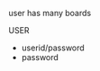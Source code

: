 user has many boards

USER

* userid/password
* password
  <!-- * email?
* profile id?

PROFILE table(?) -->

user can have many boards

BOARD table

* board id
* user id (that board belongs to)
* board title

LIST table

* list id
* list title
* list description
* board id as foriegn key(that it belongs to)

CARD table

* card id
* list id as foriegn key(that it belongs to)
* description
* priority
* completed at: date (to act as status (completed/not completed))

CARD/USER join table (cards can have many users & vice versa)

* card id
* userID

ACTIVITY table

* activity id
* card id as foreign key
* user id as foreign key
* description(?)
* date

types of activites to log

* editing title/description
* adding members
* marking as complete/incomplete
* editing priority value
